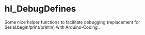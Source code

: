 # hl_DebugDefines
Some nice helper functions to facilitate debugging (replacement for Serial.begin/print/println) with Arduino-Coding..
